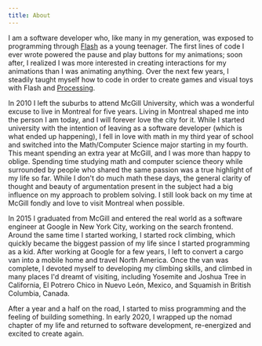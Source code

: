 ```yaml
---
title: About
---
```



I am a software developer who, like many in my generation, was exposed to
programming through [Flash](https://en.wikipedia.org/wiki/Adobe_Flash) as a
young teenager. The first lines of code I ever wrote powered the pause and play
buttons for my animations; soon after, I realized I was more interested in
creating interactions for my animations than I was animating anything. Over the
next few years, I steadily taught myself how to code in order to create games
and visual toys with Flash and [Processing](https://en.wikipedia.org/wiki/Processing_(programming_language)).

In 2010 I left the suburbs to attend McGill University, which was a wonderful
excuse to live in Montreal for five years. Living in Montreal shaped me into the
person I am today, and I will forever love the city for it. While I started
university with the intention of leaving as a software developer (which is what
ended up happening), I fell in love with math in my third year of school and
switched into the Math/Computer Science major starting in my fourth. This meant spending an
extra year at McGill, and I was more than happy to oblige. Spending time
studying math and computer science theory while surrounded by people who shared the same
passion was a true highlight of my life so far. While I don't do much math
these days, the general clarity of thought and beauty of argumentation present
in the subject had a big influence on my approach to problem solving. I still
look back on my time at McGill fondly and love to visit Montreal when possible.

In 2015 I graduated from McGill and entered the real world as a software engineer
at Google in New York City, working on the search frontend. Around the same time
I started working, I started rock climbing, which quickly became the biggest
passion of my life since I started programming as a kid. After working at Google
for a few years, I left to convert a cargo van into a mobile home and travel
North America. Once the van was complete, I devoted myself to developing my climbing
skills, and climbed in many places I'd dreamt of visiting, including Yosemite
and Joshua Tree in California, El Potrero Chico in Nuevo León, Mexico, and
Squamish in British Columbia, Canada.

After a year and a half on the road, I started to miss programming and the
feeling of building something. In early 2020, I wrapped up the nomad chapter of
my life and returned to software development, re-energized and excited to create
again.
